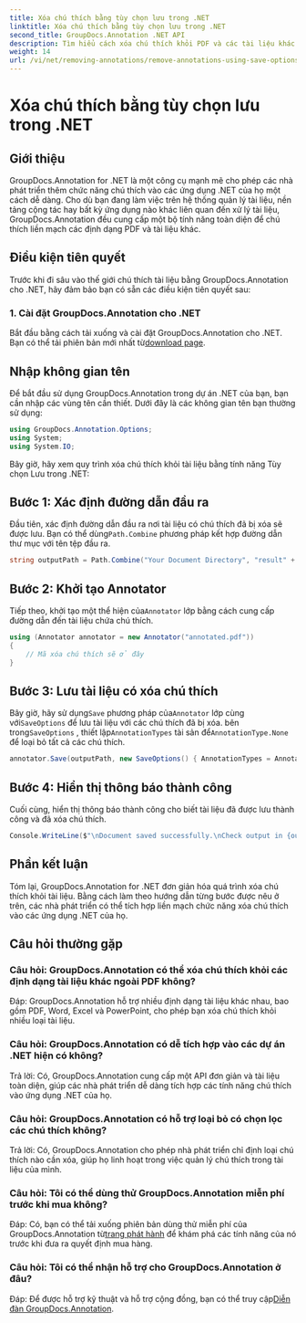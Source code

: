 ```yaml
---
title: Xóa chú thích bằng tùy chọn lưu trong .NET
linktitle: Xóa chú thích bằng tùy chọn lưu trong .NET
second_title: GroupDocs.Annotation .NET API
description: Tìm hiểu cách xóa chú thích khỏi PDF và các tài liệu khác trong .NET bằng GroupDocs.Annotation. Hướng dẫn từng bước với các ví dụ về mã.
weight: 14
url: /vi/net/removing-annotations/remove-annotations-using-save-options/
---
```


# Xóa chú thích bằng tùy chọn lưu trong .NET

## Giới thiệu

GroupDocs.Annotation for .NET là một công cụ mạnh mẽ cho phép các nhà phát triển thêm chức năng chú thích vào các ứng dụng .NET của họ một cách dễ dàng. Cho dù bạn đang làm việc trên hệ thống quản lý tài liệu, nền tảng cộng tác hay bất kỳ ứng dụng nào khác liên quan đến xử lý tài liệu, GroupDocs.Annotation đều cung cấp một bộ tính năng toàn diện để chú thích liền mạch các định dạng PDF và tài liệu khác.

## Điều kiện tiên quyết

Trước khi đi sâu vào thế giới chú thích tài liệu bằng GroupDocs.Annotation cho .NET, hãy đảm bảo bạn có sẵn các điều kiện tiên quyết sau:

### 1. Cài đặt GroupDocs.Annotation cho .NET

 Bắt đầu bằng cách tải xuống và cài đặt GroupDocs.Annotation cho .NET. Bạn có thể tải phiên bản mới nhất từ[download page](https://releases.groupdocs.com/annotation/net/).

## Nhập không gian tên

Để bắt đầu sử dụng GroupDocs.Annotation trong dự án .NET của bạn, bạn cần nhập các vùng tên cần thiết. Dưới đây là các không gian tên bạn thường sử dụng:

```csharp
using GroupDocs.Annotation.Options;
using System;
using System.IO;
```


Bây giờ, hãy xem quy trình xóa chú thích khỏi tài liệu bằng tính năng Tùy chọn Lưu trong .NET:

## Bước 1: Xác định đường dẫn đầu ra

Đầu tiên, xác định đường dẫn đầu ra nơi tài liệu có chú thích đã bị xóa sẽ được lưu. Bạn có thể dùng`Path.Combine` phương pháp kết hợp đường dẫn thư mục với tên tệp đầu ra.

```csharp
string outputPath = Path.Combine("Your Document Directory", "result" + Path.GetExtension("input.pdf"));
```

## Bước 2: Khởi tạo Annotator

 Tiếp theo, khởi tạo một thể hiện của`Annotator` lớp bằng cách cung cấp đường dẫn đến tài liệu chứa chú thích.

```csharp
using (Annotator annotator = new Annotator("annotated.pdf"))
{
    // Mã xóa chú thích sẽ ở đây
}
```

## Bước 3: Lưu tài liệu có xóa chú thích

 Bây giờ, hãy sử dụng`Save` phương pháp của`Annotator` lớp cùng với`SaveOptions` để lưu tài liệu với các chú thích đã bị xóa. bên trong`SaveOptions` , thiết lập`AnnotationTypes` tài sản để`AnnotationType.None` để loại bỏ tất cả các chú thích.

```csharp
annotator.Save(outputPath, new SaveOptions() { AnnotationTypes = AnnotationType.None });
```

## Bước 4: Hiển thị thông báo thành công

Cuối cùng, hiển thị thông báo thành công cho biết tài liệu đã được lưu thành công và đã xóa chú thích.

```csharp
Console.WriteLine($"\nDocument saved successfully.\nCheck output in {outputPath}.");
```

## Phần kết luận

Tóm lại, GroupDocs.Annotation for .NET đơn giản hóa quá trình xóa chú thích khỏi tài liệu. Bằng cách làm theo hướng dẫn từng bước được nêu ở trên, các nhà phát triển có thể tích hợp liền mạch chức năng xóa chú thích vào các ứng dụng .NET của họ.

## Câu hỏi thường gặp

### Câu hỏi: GroupDocs.Annotation có thể xóa chú thích khỏi các định dạng tài liệu khác ngoài PDF không?

Đáp: GroupDocs.Annotation hỗ trợ nhiều định dạng tài liệu khác nhau, bao gồm PDF, Word, Excel và PowerPoint, cho phép bạn xóa chú thích khỏi nhiều loại tài liệu.

### Câu hỏi: GroupDocs.Annotation có dễ tích hợp vào các dự án .NET hiện có không?

Trả lời: Có, GroupDocs.Annotation cung cấp một API đơn giản và tài liệu toàn diện, giúp các nhà phát triển dễ dàng tích hợp các tính năng chú thích vào ứng dụng .NET của họ.

### Câu hỏi: GroupDocs.Annotation có hỗ trợ loại bỏ có chọn lọc các chú thích không?

Trả lời: Có, GroupDocs.Annotation cho phép nhà phát triển chỉ định loại chú thích nào cần xóa, giúp họ linh hoạt trong việc quản lý chú thích trong tài liệu của mình.

### Câu hỏi: Tôi có thể dùng thử GroupDocs.Annotation miễn phí trước khi mua không?

 Đáp: Có, bạn có thể tải xuống phiên bản dùng thử miễn phí của GroupDocs.Annotation từ[trang phát hành](https://releases.groupdocs.com/) để khám phá các tính năng của nó trước khi đưa ra quyết định mua hàng.

### Câu hỏi: Tôi có thể nhận hỗ trợ cho GroupDocs.Annotation ở đâu?

 Đáp: Để được hỗ trợ kỹ thuật và hỗ trợ cộng đồng, bạn có thể truy cập[Diễn đàn GroupDocs.Annotation](https://forum.groupdocs.com/c/annotation/10).